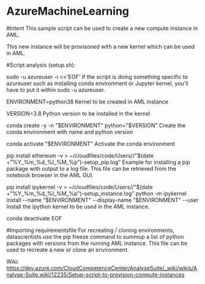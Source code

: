 # AzureMachineLearning

#Intent
This sample script can be used to create a new compute instance in AML.

This new instance will be provisoned with a new kernel which can be used in AML.

#Script analysis (setup.sh):

sudo -u azureuser -i <<'EOF'
If the script is doing something specific to azureuser such as installing conda environment or Jupyter kernel, you'll have to put it within sudo -u azureuser.

ENVIRONMENT=python38
Kernel to be created in AML instance

VERSION=3.8
Python version to be installed in the kernel

conda create -y -n "$ENVIRONMENT" python="$VERSION"
Create the conda environment with name and python version

conda activate "$ENVIRONMENT"
Activate the conda environment

pip install ethereum -v  > ~/cloudfiles/code/Users/<xxx>/"$(date +"%Y_%m_%d_%I_%M_%p")-setup_pip.log"
Example for installing a pip package with output to a log file. This file can be retrieved from the notebook browser in the AML GUI.

pip install ipykernel -v  > ~/cloudfiles/code/Users/<xxx>/"$(date +"%Y_%m_%d_%I_%M_%p")-setup_instance.log"
python -m ipykernel install --name "$ENVIRONMENT" --display-name "$ENVIRONMENT" --user
Install the ipython kernel to be used in the AML instance.

conda deactivate
EOF

#Importing requirementsfile
For recreating / cloning environments, datascientists use the pip freeze command to summup a list of python packages with versions from the running AML instance. This file can be used to recreate a new or clone an environment.

Wiki: https://dev.azure.com/CloudCompetenceCenter/AnalyseSuite/_wiki/wikis/Analyse-Suite.wiki/12235/Setup-script-to-provision-compute-instances
